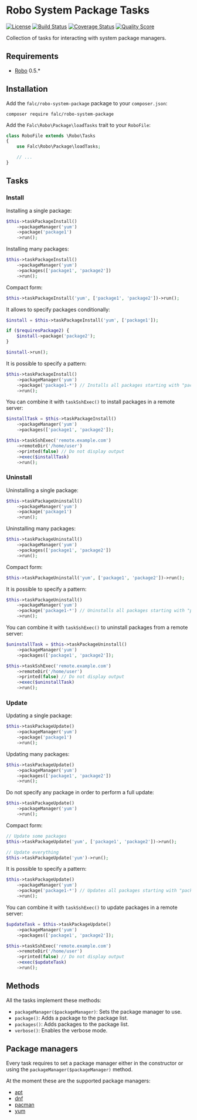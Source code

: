 # Robo System Package Tasks

[![License](https://img.shields.io/packagist/l/falc/robo-system-package.svg?style=flat-square)](LICENSE)
[![Build Status](https://img.shields.io/travis/Falc/RoboSystemPackage.svg?style=flat-square)](https://travis-ci.org/Falc/RoboSystemPackage)
[![Coverage Status](https://img.shields.io/scrutinizer/coverage/g/Falc/RoboSystemPackage.svg?style=flat-square)](https://scrutinizer-ci.com/g/Falc/RoboSystemPackage/)
[![Quality Score](https://img.shields.io/scrutinizer/g/Falc/RoboSystemPackage.svg?style=flat-square)](https://scrutinizer-ci.com/g/Falc/RoboSystemPackage/)

Collection of tasks for interacting with system package managers.

## Requirements

+ [Robo](http://robo.li/) 0.5.*

## Installation

Add the `falc/robo-system-package` package to your `composer.json`:

```
composer require falc/robo-system-package
```

Add the `Falc\Robo\Package\loadTasks` trait to your `RoboFile`:

```php
class RoboFile extends \Robo\Tasks
{
    use Falc\Robo\Package\loadTasks;

    // ...
}
```

## Tasks

### Install

Installing a single package:

```php
$this->taskPackageInstall()
    ->packageManager('yum')
    ->package('package1')
    ->run();
```

Installing many packages:

```php
$this->taskPackageInstall()
    ->packageManager('yum')
    ->packages(['package1', 'package2'])
    ->run();
```

Compact form:

```php
$this->taskPackageInstall('yum', ['package1', 'package2'])->run();
```

It allows to specify packages conditionally:

```php
$install = $this->taskPackageInstall('yum', ['package1']);

if ($requiresPackage2) {
    $install->package('package2');
}

$install->run();
```

It is possible to specify a pattern:

```php
$this->taskPackageInstall()
    ->packageManager('yum')
    ->package('package1-*') // Installs all packages starting with "package1-"
    ->run();
```

You can combine it with `taskSshExec()` to install packages in a remote server:

```php
$installTask = $this->taskPackageInstall()
    ->packageManager('yum')
    ->packages(['package1', 'package2']);

$this->taskSshExec('remote.example.com')
    ->remoteDir('/home/user')
    ->printed(false) // Do not display output
    ->exec($installTask)
    ->run();
```

### Uninstall

Uninstalling a single package:

```php
$this->taskPackageUninstall()
    ->packageManager('yum')
    ->package('package1')
    ->run();
```

Uninstalling many packages:

```php
$this->taskPackageUninstall()
    ->packageManager('yum')
    ->packages(['package1', 'package2'])
    ->run();
```

Compact form:

```php
$this->taskPackageUninstall('yum', ['package1', 'package2'])->run();
```

It is possible to specify a pattern:

```php
$this->taskPackageUninstall()
    ->packageManager('yum')
    ->package('package1-*') // Uninstalls all packages starting with "package1-"
    ->run();
```

You can combine it with `taskSshExec()` to uninstall packages from a remote server:

```php
$uninstallTask = $this->taskPackageUninstall()
    ->packageManager('yum')
    ->packages(['package1', 'package2']);

$this->taskSshExec('remote.example.com')
    ->remoteDir('/home/user')
    ->printed(false) // Do not display output
    ->exec($uninstallTask)
    ->run();
```

### Update

Updating a single package:

```php
$this->taskPackageUpdate()
    ->packageManager('yum')
    ->package('package1')
    ->run();
```

Updating many packages:

```php
$this->taskPackageUpdate()
    ->packageManager('yum')
    ->packages(['package1', 'package2'])
    ->run();
```

Do not specify any package in order to perform a full update:

```php
$this->taskPackageUpdate()
    ->packageManager('yum')
    ->run();
```

Compact form:

```php
// Update some packages
$this->taskPackageUpdate('yum', ['package1', 'package2'])->run();

// Update everything
$this->taskPackageUpdate('yum')->run();
```

It is possible to specify a pattern:

```php
$this->taskPackageUpdate()
    ->packageManager('yum')
    ->package('package1-*') // Updates all packages starting with "package1-"
    ->run();
```

You can combine it with `taskSshExec()` to update packages in a remote server:

```php
$updateTask = $this->taskPackageUpdate()
    ->packageManager('yum')
    ->packages(['package1', 'package2']);

$this->taskSshExec('remote.example.com')
    ->remoteDir('/home/user')
    ->printed(false) // Do not display output
    ->exec($updateTask)
    ->run();
```

## Methods

All the tasks implement these methods:
 * `packageManager($packageManager)`: Sets the package manager to use.
 * `package()`: Adds a package to the package list.
 * `packages()`: Adds packages to the package list.
 * `verbose()`: Enables the verbose mode.

## Package managers

Every task requires to set a package manager either in the constructor or using the `packageManager($packageManager)` method.

At the moment these are the supported package managers:
* [apt](https://wiki.debian.org/Apt)
* [dnf](http://dnf.readthedocs.org/)
* [pacman](https://wiki.archlinux.org/index.php/Pacman)
* [yum](https://fedoraproject.org/wiki/Yum)
